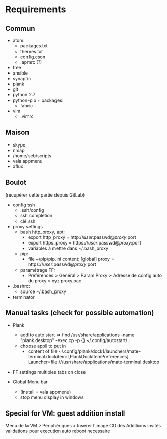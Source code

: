 # Requirements

## Commun
- atom:
    - packages.txt
    - themes.txt
    - config.cson
    - .apmrc (?)
- tree
- ansible
- synaptic
- plank
- git
- python 2.7
- python-pip + packages:
  - fabric
- vim
  - .vimrc

## Maison
- skype
- nmap
- /home/seb/scripts
- vala appmenu
- xflux

## Boulot
(récupérer cette partie depuis GitLab)
- config ssh
  - .ssh/config
  - ssh completion
  - clé ssh
- proxy settings
  - bash http_proxy, apt:
    - export http_proxy = http://$user:$passwd@$proxy:$port
    - export https_proxy = https://$user:$passwd@$proxy:$port
    - variables à mettre dans ~/.bash_proxy
  - pip:
    - file ~/pip/pip.ini content:
      [global]
      proxy = https://$user:$passwd@$proxy:$port
  - paramétrage FF:
    - Préférences > Général > Param Proxy > Adresse de config auto du proxy > xyz proxy.pac
- .bashrc:
    - source ~/.bash_proxy
- terminator

## Manual tasks (check for possible automation)
- Plank
  - add to auto start => find /usr/share/applications -name "plank.desktop" -exec cp -p {} ~/.config/autostart/ \;
  - choose appli to put in
    - content of file ~/.config/plank/dock1/launchers/mate-terminal.dockitem:
      [PlankDockItemPreferences]
      Launcher=file:///usr/share/applications/mate-terminal.desktop
  
- FF settings multiples tabs on close
- Global Menu bar
  - (install = vala appmenu)
  - stop menu display in windows

## Special for VM: guest addition install
Menu de la VM > Periphériques > Insérer l'image CD des Additions invités
validations pour execution auto
reboot necessaire
